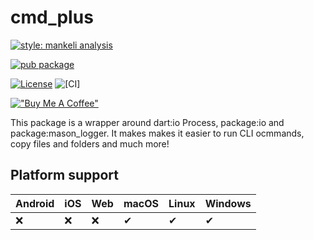 # cmd_plus

[![style: mankeli analysis][1]][2]

[![pub package][3]][4]

[![License][5]][6]
![[CI]][7]



[!["Buy Me A Coffee"][8]][9]


This package is a wrapper around dart:io Process, package:io and package:mason_logger. It makes makes it easier to run CLI ocmmands, copy files and folders and much more!

## Platform support
| Android | iOS | Web   | macOS | Linux | Windows |
|---------|-----|-------|-------|-------|---------|
| :x:     | :x: | :x:   | ✔     | ✔     |  ✔      |




[1]: https://img.shields.io/badge/style-mankeli__analysis-blue
[2]: https://pub.dev/packages/mankeli_analysis
[3]: https://img.shields.io/pub/v/cmd_plus.svg
[4]: https://pub.dev/packages/cmd_plus
[5]: https://img.shields.io/badge/license-BSD%203--clause-blue.svg
[6]: https://opensource.org/licenses/BSD-3-Clause
[7]: https://github.com/Mankeli-Software/cmd_plus/actions/workflows/flutter.yaml/badge.svg
[8]: https://www.buymeacoffee.com/assets/img/custom_images/orange_img.png
[9]: https://www.buymeacoffee.com/mankeli



